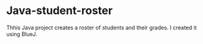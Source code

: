 # Java-student-roster
Thhis Java project creates a roster of students and their grades.
I created it using BlueJ.
